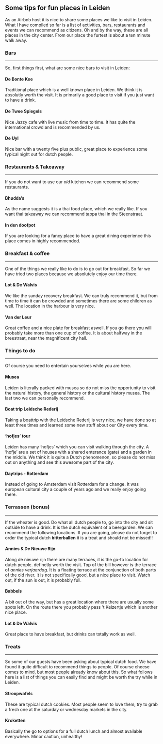<h2><a id="Some_tips_for_fun_places_in_Leiden_0"></a>Some tips for fun places in Leiden</h2>
<p>As an Airbnb host it is nice to share some places we like to visit in Leiden. What I have compiled so far is a list of activities, bars, restaurants and events we can recommend as citizens. Oh and by the way, these are all places in the city center. From our place the furtest is about a ten minute walk away.</p>
<h3><a id="Bars_3"></a>Bars</h3>
<hr>
<p>So, first things first, what are some nice bars to visit in Leiden:</p>
<h4><a id="De_Bonte_Koe_7"></a>De Bonte Koe <a href="https://goo.gl/maps/Q57noMD1J5S2"><i class="fa fa-map-marker" aria-hidden="true"></i></a></h4>
<p>Traditional place which is a well known place in Leiden. We think it is absolutly worth the visit. It is primarily a good place to visit if you just want to have a drink.</p>
<h4><a id="De_Twee_Spiegels_10"></a>De Twee Spiegels <a href="https://goo.gl/maps/1yHPdubiKjP2"><i class="fa fa-map-marker" aria-hidden="true"></i></a></h4>
<p>Nice Jazzy cafe with live music from time to time. It has quite the international crowd and is recommended by us.</p>
<h4><a id="De_Uyl_13"></a>De Uyl 
<a href="https://goo.gl/maps/eEuddCyKwyq"><i class="fa fa-map-marker" aria-hidden="true"></i></a></h4>
<p>Nice bar with a twenty five plus public, great place to experience some typical night out for dutch people.</p>
<h3><a id="Restaurants__Takeaway_17"></a>Restaurants &amp; Takeaway</h3>
<hr>
<p>If you do not want to use our <em>old</em> kitchen we can recommend some restaurants.</p>
<h4><a id="Bhuddas_21"></a>Bhudda’s</h4>
<p>As the name suggests it is a thai food place, which we really like. If you want thai takeaway we can recommend tappa thai in the Steenstraat.</p>
<h4><a id="In_den_doofpot_24"></a>In den doofpot</h4>
<p>If you are looking for a fancy place to have a great dining experience this place comes in highly recommended.</p>
<h3><a id="Breakfast__coffee_27"></a>Breakfast &amp; coffee</h3>
<hr>
<p>One of the things we really like to do is to go out for breakfast. So far we have tried two places because we absolutely enjoy our time there.</p>
<h4><a id="Lot__De_Walvis_31"></a>Lot &amp; De Walvis</h4>
<p>We like the sunday recovery breakfast. We can truly recommend it, but from time to time it can be crowded and sometimes there are some children as well. The location in the harbour is very nice.</p>
<h4><a id="Van_der_Leur_34"></a>Van der Leur</h4>
<p>Great coffee and a nice plate for breakfast aswell. If you go there you will probably take more than one cup of coffee. It is about halfway in the breestraat, near the magnificent city hall.</p>
<h3><a id="Things_to_do_37"></a>Things to do</h3>
<hr>
<p>Of course you need to entertain yourselves while you are here.</p>
<h4><a id="Musea_42"></a>Musea</h4>
<p>Leiden is literally packed with musea so do not miss the opportunity to visit the natural history, the general history or the cultural history musea. The last two we can personally recommend.</p>
<h4><a id="Boat_trip_Leidsche_Rederij_45"></a>Boat trip Leidsche Rederij</h4>
<p>Taking a boattrip with the Leidsche Rederij is very nice, we have done so at least three times and learned some new stuff about our City every time.</p>
<h4><a id="hofjes_tour_48"></a>‘hofjes’ tour</h4>
<p>Leiden has many ‘hofjes’ which you can visit walking through the city. A ‘hofje’ are a set of houses with a shared enterance (gate) and a garden in the middle. We think it is quite a Dutch phenomenon, so please do not miss out on anything and see this awesome part of the city.</p>
<h4><a id="Daytrips__Rotterdam_51"></a>Daytrips - Rotterdam</h4>
<p>Instead of going to Amsterdam visit Rotterdam for a change. It was european cultural city a couple of years ago and we really enjoy going there.</p>
<h3><a id="Terrassen_bonus_54"></a>Terrassen (bonus)</h3>
<hr>
<p>If the wheater is good. Do what all dutch people to, go into the city and sit outside to have a drink. It is the dutch equivalent of a beergarden. We can recommend the following locations. If you are going, please do not forget to order the typical dutch <strong>bitterballen</strong> it is a treat and should not be missed!!</p>
<h4><a id="Annies__De_Nieuwe_Rijn_58"></a>Annies &amp; De Nieuwe Rijn</h4>
<p>Along de nieuwe rijn there are many terraces, it is the go-to location for dutch people. definetly worth the visit. Top of the bill however is the terrace of <em>annies verjaardag</em>. It is a floating terrace at the conjunction of both parts of the old river. It is not specifically good, but a nice place to visit. Watch out, if the sun is out, it is probably full.</p>
<h4><a id="Babbels_61"></a>Babbels</h4>
<p>A bit out of the way, but has a great location where there are usually some spots left. On the route there you probably pass 't Keizertje which is another nice place.</p>
<h4><a id="Lot__De_Walvis_64"></a>Lot &amp; De Walvis</h4>
<p>Great place to have breakfast, but drinks can totally work as well.</p>
<h3><a id="Treats_68"></a>Treats</h3>
<hr>
<p>So some of our guests have been asking about typical dutch food. We have found it quite difficult to recommend things to people. Of course cheese comes to mind, but most people already know about this. So what follows here is a list of things you can easily find and might be worth the try while in Leiden.</p>
<h4><a id="Stroopwafels_72"></a>Stroopwafels</h4>
<p>These are typical dutch cookies. Most people seem to love them, try to grab a fresh one at the saturday or wednesday markets in the city.</p>
<h4><a id="Kroketten_75"></a>Kroketten</h4>
<p>Basically the go to options for a full dutch lunch and almost available everywhere. Minor caution, unhealthy!</p>
